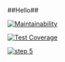 ##Hello##

[![Maintainability](https://api.codeclimate.com/v1/badges/0bf9c39e3012f26c43e0/maintainability)](https://codeclimate.com/github/MagayAlex/frontend-project-lvl2/maintainability)

[![Test Coverage](https://api.codeclimate.com/v1/badges/0bf9c39e3012f26c43e0/test_coverage)](https://codeclimate.com/github/MagayAlex/frontend-project-lvl2/test_coverage)

[![step 5](https://asciinema.org/a/MhiVvRaoAIV2q9lomTr03eFBJ.svg)](https://asciinema.org/a/MhiVvRaoAIV2q9lomTr03eFBJ)